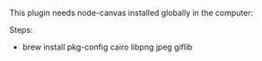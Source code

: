 This plugin needs node-canvas installed globally in the computer:

Steps:
- brew install pkg-config cairo libpng jpeg giflib
